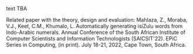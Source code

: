 text TBA

Related paper with the theory, design and evaluation:
Mahlaza, Z., Moraba, V.J., Keet, C.M., Khumalo, L. Automatically generating isiZulu words from Indo-Arabic numerals. Annual Conference of the South African Institute of Computer Scientists and Information Technologists (SAICSIT'22). EPiC Series in Computing, (in print). July 18-21, 2022, Cape Town, South Africa.
